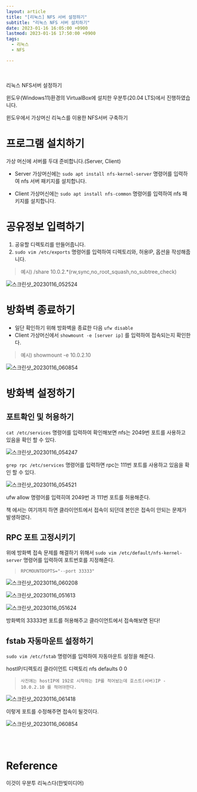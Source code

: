 ```yaml
---
layout: article
title: "[리눅스] NFS 서버 설정하기"
subtitle: "리눅스 NFS 서버 설치하기"
date: 2023-01-16 16:05:00 +0900
lastmod: 2023-01-16 17:50:00 +0900
tags: 
  - 리눅스
  - NFS

---
```

<br><br>
리눅스 NFS서버 설정하기

<!--more-->  
윈도우(Windows11)환경의 VirtualBox에 설치한 우분투(20.04 LTS)에서 진행하였습니다.<br/>


윈도우에서 가상머신 리눅스를 이용한 NFS서버 구축하기<br/>

# 프로그램 설치하기
가상 머신에 서버를 두대 준비합니다.(Server, Client)<br/>
- Server 가상머신에는 `sudo apt install nfs-kernel-server` 명령어를 입력하여 nfs 서버 패키지를 설치합니다.<br/>

- Client 가상머신에는 `sudo apt install nfs-common` 명령어를 입력하여 nfs 패키지를 설치합니다.<br/>

# 공유정보 입력하기

1. 공유할 디렉토리를 만들어줍니다.<br/>
2. `sudo vim /etc/exports` 명령어를 입력하여 디렉토리와, 허용IP, 옵션을 작성해줍니다.<br/>

> 예시) /share 10.0.2.*(rw,sync,no_root_squash,no_subtree_check) <br/>

![스크린샷_20230116_052524](https://user-images.githubusercontent.com/99805929/212639780-86c463ba-c1e5-4a80-8ce7-981901144f6f.png)<br/>

# 방화벽 종료하기

- 일단 확인하기 위해 방화벽을 종료한 다음 `ufw disable` 
- Client 가상머신에서 `showmount -e [server ip]` 를 입력하여 접속되는지 확인한다.

> 예시) showmount -e 10.0.2.10<br/>

![스크린샷_20230116_060854](https://user-images.githubusercontent.com/99805929/212640113-b38c8aba-73db-4622-9422-3e1583ab9d40.png)
<br/>


# 방화벽 설정하기
## 포트확인 및 허용하기

`cat /etc/services` 명령어를 입력하여 확인해보면 nfs는 2049번 포트를 사용하고 있음을 확인 할 수 있다.<br/>

![스크린샷_20230116_054247](https://user-images.githubusercontent.com/99805929/212642136-25d3f62b-9abf-4da5-a272-b46f5704bf9f.png)<br/>

`grep rpc /etc/services` 명령어를 입력하면 rpc는 111번 포트를 사용하고 있음을 확인 할 수 있다.<br/>

![스크린샷_20230116_054521](https://user-images.githubusercontent.com/99805929/212642265-efc786d7-9cc8-447f-ad26-ea24a40fdd4f.png)<br/>

ufw allow 명령어를 입력히여 2049번 과 111번 포트를 허용해준다.<br/>

책 에서는 여기까지 하면 클라이언트에서 접속이 되던데 본인은 접속이 안되는 문제가 발생하였다.

## RPC 포트 고정시키기

위에 방화벽 접속 문제를 해결하기 위해서 `sudo vim /etc/default/nfs-kernel-server` 명령어를 입력하여 포트번호를 지정해준다. 

> `RPCMOUNTDOPTS="--port 33333"`<br/>

![스크린샷_20230116_060208](https://user-images.githubusercontent.com/99805929/212640345-eddf44c2-a9a2-4e43-a2ce-4ce3787078a8.png)<br/>

![스크린샷_20230116_051613](https://user-images.githubusercontent.com/99805929/212640494-e6172d7d-2544-4d66-8e85-f6f3fc9b2f42.png)<br/>

![스크린샷_20230116_051624](https://user-images.githubusercontent.com/99805929/212640821-1d440519-c3f5-42c3-b44b-db49512a27c9.png)<br/>


방화벽의 33333번 포트를 허용해주고 클라이언트에서 접속해보면 된다! 

## fstab 자동마운트 설정하기

`sudo vim /etc/fstab` 명령어를 입력하여 자동마운트 설정을 해준다.<br/>

hostIP/디렉토리 클라이언트 디렉토리 nfs defaults 0 0<br/>

> `사진에는 hostIP에 192로 시작하는 IP를 적어놨는데 호스트(서버)IP - 10.0.2.10 를 적어야한다.`<br/>

![스크린샷_20230116_061418](https://user-images.githubusercontent.com/99805929/212641083-a4d686ef-a404-44a6-abb6-e96da5054768.png)

이렇게 포트를 수정해주면 접속이 될것이다.<br/>

![스크린샷_20230116_060854](https://user-images.githubusercontent.com/99805929/212641920-09bab2d3-4b79-4230-b9ff-ca9ba4f8ea16.png)<br/>

<br/>
<br/>

# Reference
이것이 우분투 리눅스다(한빛미디어)